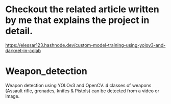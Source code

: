 # Checkout the related article written by me that explains the project in detail.
https://elessar123.hashnode.dev/custom-model-training-using-yolov3-and-darknet-in-colab
# Weapon_detection
Weapon detection using YOLOv3 and OpenCV. 4 classes of weapons (Assault rifle, grenades, knifes &amp; Pistols) can be detected from a video or image.
